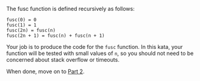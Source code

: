 The fusc function is defined recursively as follows:

    fusc(0) = 0
    fusc(1) = 1
    fusc(2n) = fusc(n)
    fusc(2n + 1) = fusc(n) + fusc(n + 1)
    
Your job is to produce the code for the `fusc` function. In this kata, your function will be tested with small values of `n`, so you should not need to be concerned about stack overflow or timeouts. 

When done, move on to [Part 2](http://www.codewars.com/kata/the-fusc-function-part-2).